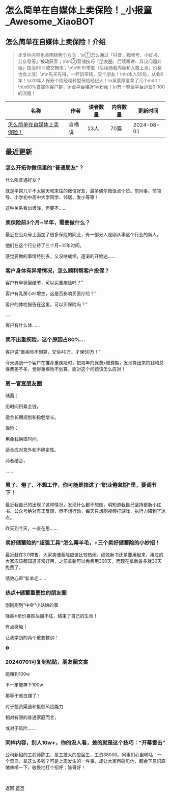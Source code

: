 # 怎么简单在自媒体上卖保险！_小报童_Awesome_XiaoBOT

## 怎么简单在自媒体上卖保险！介绍
> 本专栏内容也会围绕两个方向：\n①怎么通过「抖音、视频号、小红书、公众号等」被动获客；\n\n②营销技巧「朋友圈、后续跟进、异议问题处理」提高80%成交概率；\n\n19.9/季度（后续随着内容和人数上涨，价格也会上涨）\n\n先买先得，一杯奶茶钱，交个朋友！\n\n本人90后，从业6年！\n20年人保寿个险经理转型保险经纪人！\n承蒙厚爱拿了几个mdrt！\n\n80%自媒体客户群，\n全平台接近1w粉丝！\n有一套全平台运营0-100的流程！  
  


|名称|作者|读者数量|内容数量|更新时间|
|---|---|---|---|---|
|[怎么简单在自媒体上卖保险！](https://xiaobot.net/p/Gongziheng?refer=9c3f1c95-a052-465a-9902-f6d75080262a)|自横说|13人|70篇|2024-08-01|

## 最近更新
### 怎么开拓你微信里的“普通朋友”？

什么叫普通好友？

就是平常几乎不太聊天和来往的微信好友，最多偶尔微信点个赞。前同事、前领导、小学初中高中大学同学、邻居、发小等等！

这种关系看似很浅，但要不......

### 卖保险前3个月~半年，需要做什么？

最近在公众号上面加了很多保险的同业，有一部分人是刚从事这个行业的新人。

他们在这个行业待了三个月~半年时间。

感觉要做的事情特别多，又没啥成绩，逐渐的开始迷......

### 客户身体有异常情况，怎么顺利帮客户投保？

客户有甲状腺结节，可以买重疾险吗？”

客户有乳房小叶增生，这是否影响买医疗险？”

客户的体检报告在这里，可以买保险吗？”

.....

客户有什么体......

### 卖不出重疾险，这个原因占80%...

客户说“重疾险不划算，交快40万，才保50万！”

今天遇到一个客户在推荐重疾险时，把每年的保费x缴费期，发现算出来的钱和总保费差不多，觉得重疾险不划算。面对这个问题该怎么应对！

### 周一官宣朋友圈

储蓄：

用时间积累金钱，

适合长期规划和稳健增长。

保险：

用金钱换取时间，

适合应对意外和不确定性。

两者结合，

......

### 累了、倦了、不想工作，你可能是掉进了“职业倦怠期”里，要调节下！

最近我自己的出现了这种情况，发现什么都不想做，明知道我自己坚持更新小红书、公众号绝对有正反馈，但不想行动，每天只想刷视频打游戏，执行力降到了冰点。

昨天到今天，一直在思......

### 卖好储蓄险的“超强工具”怎么薅羊毛，+三个卖好储蓄险的小妙招！

最近赶在3.0停售，大家卖储蓄险应该比较热闹，绩效新书还是要用起来，用过的大家应该都知道非常好用，之前拿新可以免费用300天，而现在拿新最多就30天免费了。

绩效心声“新羊毛......

### 热点➕储蓄重要性的朋友圈

刚刚刷到“中金”小姑娘的事

降薪➕房价暴跌后崩不住，结束了自己的生命！

有点感触！

让我学到的两个重要教训：

❶

### 20240701可复制粘贴，朋友圈文案

能赚到100w

不一定能存下100w

那等于就白赚了！

对于投资渠道和抵御风险能力

相对有限的普通家庭而言，

或对于风险......

### 同样内容，别人10w+，你的没人看，差的就是这个技巧：“开幕雷击”

公司新招的工程师陈工，是工技大的应届生，工资38000。同事们心里嘀咕：一个菜鸟，拿这么多钱？可是上周发生的一件事，却让大家再碰见他，都会下意识原地哆嗦一下，敬畏地打个招呼：陈哥好！


<a href="https://github.com/Reno9527/awesome-xiaobot" style="color: white; text-decoration: none;">awesome-xiaobot</a>

返回 [首页](../README.md)
